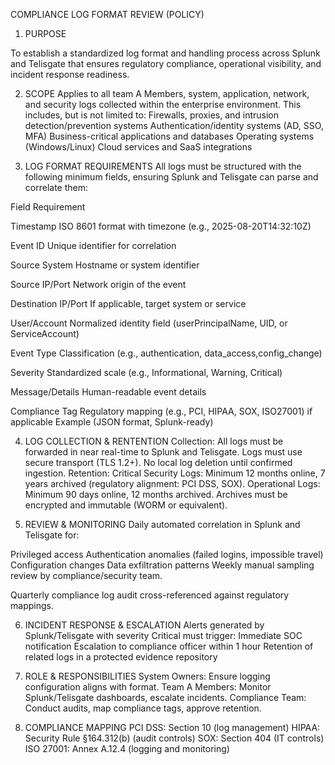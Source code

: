 COMPLIANCE LOG FORMAT REVIEW (POLICY)


1. PURPOSE

To establish a standardized log format and handling process across Splunk and Telisgate that ensures regulatory compliance, operational visibility, and incident response readiness.


2. SCOPE
Applies to all team A Members, system, application, network, and security logs collected within the enterprise environment. This includes, but is not limited to:
Firewalls, proxies, and intrusion detection/prevention systems
Authentication/identity systems (AD, SSO, MFA)
Business-critical applications and databases
Operating systems (Windows/Linux)
Cloud services and SaaS integrations


3. LOG FORMAT REQUIREMENTS
All logs must be structured with the following minimum fields, ensuring Splunk and Telisgate can parse and correlate them:

  Field																									Requirement

  Timestamp											ISO 8601 format with timezone (e.g., 2025-08-20T14:32:10Z)

  Event ID											Unique identifier for correlation

  Source System									Hostname or system identifier

  Source IP/Port               Network origin of the event

  Destination IP/Port           If applicable, target system or service

  User/Account                  Normalized identity field (userPrincipalName, UID, or ServiceAccount)

  Event Type                    Classification (e.g., authentication, data_access,config_change)

  Severity                      Standardized scale (e.g., Informational, Warning, Critical)

  Message/Details               Human-readable event details

  Compliance Tag                Regulatory mapping (e.g., PCI, HIPAA, SOX, ISO27001) if applicable Example (JSON format, Splunk-ready)


4. LOG COLLECTION & RENTENTION
Collection:
All logs must be forwarded in near real-time to Splunk and Telisgate.
Logs must use secure transport (TLS 1.2+).
No local log deletion until confirmed ingestion.
Retention:
Critical Security Logs: Minimum 12 months online, 7 years archived (regulatory alignment: PCI DSS, SOX).
Operational Logs: Minimum 90 days online, 12 months archived.
Archives must be encrypted and immutable (WORM or equivalent).


5. REVIEW & MONITORING
Daily automated correlation in Splunk and Telisgate for:

Privileged access
Authentication anomalies (failed logins, impossible travel)
Configuration changes
Data exfiltration patterns
Weekly manual sampling review by compliance/security team.

Quarterly compliance log audit cross-referenced against regulatory mappings.


6. INCIDENT RESPONSE & ESCALATION
Alerts generated by Splunk/Telisgate with severity Critical must trigger:
Immediate SOC notification
Escalation to compliance officer within 1 hour
Retention of related logs in a protected evidence repository


7. ROLE & RESPONSIBILITIES
System Owners: Ensure logging configuration aligns with format.
Team A Members: Monitor Splunk/Telisgate dashboards, escalate incidents.
Compliance Team: Conduct audits, map compliance tags, approve retention.


8. COMPLIANCE MAPPING
PCI DSS: Section 10 (log management)
HIPAA: Security Rule §164.312(b) (audit controls)
SOX: Section 404 (IT controls)
ISO 27001: Annex A.12.4 (logging and monitoring)






